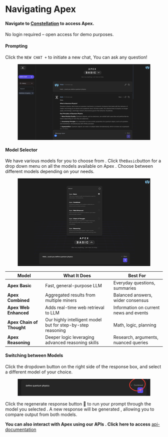 # Navigating Apex

#### Navigate to [Constellation](https://app.macrocosmos.ai/) to access Apex.

No login required – open access for demo purposes.

#### Prompting

Click the `NEW CHAT +` to initiate a new chat, You can ask any question!

<figure><img src="../../.gitbook/assets/Screenshot 2025-04-08 at 16.04.50.png" alt=""><figcaption></figcaption></figure>

#### **Model Selector**

We have various models for you to choose from . Click the`Basic`button for a drop down menu on all the models available on Apex . Choose between different models depending on your needs.

<div align="center"><figure><img src="../../.gitbook/assets/Screenshot 2025-04-08 at 15.53.10.png" alt=""><figcaption></figcaption></figure></div>

| **Model**                 | **What It Does**                                            | **Best For**                           |
| ------------------------- | ----------------------------------------------------------- | -------------------------------------- |
| **Apex Basic**            | Fast, general-purpose LLM                                   | Everyday questions, summaries          |
| **Apex Combined**         | Aggregated results from multiple miners                     | Balanced answers, wider consensus      |
| **Apex Web Enhanced**     | Adds real-time web retrieval to LLM                         | Information on current news and events |
| **Apex Chain of Thought** | Our highly intelligent model but for step-by-step reasoning | Math, logic, planning                  |
| **Apex Reasoning**        | Deeper logic leveraging advanced reasoning skills           | Research, arguments, nuanced queries   |

#### Switching between Models

Click the dropdown button on the right side of the response box, and select a different model of your choice.

<figure><img src="../../.gitbook/assets/canva3.png" alt=""><figcaption></figcaption></figure>

Click the regenerate response button 🔄 to run your prompt through the model you selected . A new response will be generated , allowing you to compare output from both models.

**You can also interact with Apex using our APIs . Click here to access** [api-documentation](../../developers/api-documentation/ "mention")

